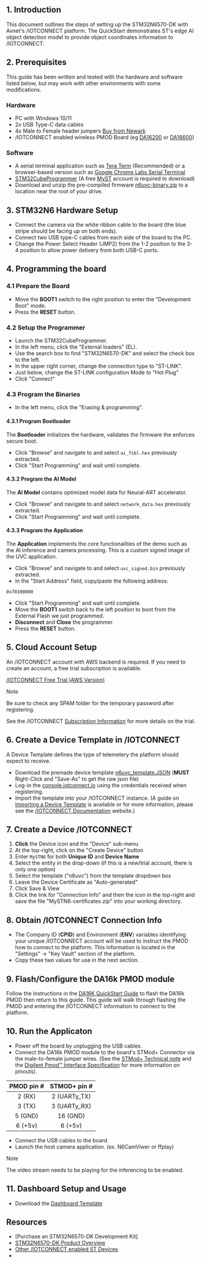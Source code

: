 ## 1. Introduction
This document outlines the steps of setting up the STM32N6570-DK with Avnet's /IOTCONNECT platform.  The QuickStart demonstrates ST's edge AI object detection model to 
provide object coordinates information to /IOTCONNECT.

## 2. Prerequisites
This guide has been written and tested with the hardware and software listed below, but may work with other environments with some modifications.

### Hardware
* PC with Windows 10/11
* 2x USB Type-C data cables
* 4x Male to Female header jumpers [Buy from Newark](https://www.newark.com/multicomp-pro/mp006283/jumper-wire-kit-male-to-female/dp/15AJ6557)
* /IOTCONNECT enabled wireless PMOD Board (eg [DA16200](https://www.avnet.com/shop/us/products/renesas-electronics/us159-da16200mevz-3074457345649323747) or [DA16600](https://www.avnet.com/shop/us/products/renesas-electronics/us159-da16600evz-3074457345649323748))

### Software
* A serial terminal application such as [Tera Term](https://sourceforge.net/projects/tera-term/) (Recommended) or a browser-based version such as [Google Chrome Labs Serial Terminal](https://googlechromelabs.github.io/serial-terminal/)
* [STM32CubeProgrammer](https://www.st.com/en/development-tools/stm32cubeprog.html) (A free [MyST](https://my.st.com/cas/login) account is required to download)
* Download and unzip the pre-compiled firmware [n6uvc-binary.zip](https://downloads.iotconnect.io/partners/st/demos/uvc/n6uvc-binary.zip) to a location near the root of your drive.

## 3. STM32N6 Hardware Setup
* Connect the camera via the white ribbon cable to the board (the blue stripe should be facing up on both ends).
* Connect two USB type-C cables from each side of the board to the PC.
* Change the Power Select Header (JMP2) from the 1-2 position to the 3-4 position to allow power delivery from both USB-C ports.

## 4. Programming the board
### 4.1 Prepare the Board
* Move the **BOOT1** switch to the right position to enter the "Development Boot" mode.
* Press the **RESET** button.

### 4.2 Setup the Programmer
* Launch the STM32CubeProgrammer.
* In the left menu, click the "External loaders" (EL).
* Use the search box to find "STM32N6570-DK" and select the check box to the left.
* In the upper right corner, change the connection type to "ST-LINK".
* Just below, change the ST-LINK configuration Mode to "Hot Plug"
* Click "Connect"

### 4.3 Program the Binaries
* In the left menu, click the "Erasing & programming".
#### 4.3.1 Program Bootloader
The **Bootloader** initializes the hardware, validates the firmware the enforces secure boot.
* Click "Browse" and navigate to and select `ai_fsbl.hex` previously extracted.
* Click "Start Programming" and wait until complete.
#### 4.3.2 Program the AI Model
The **AI Model** contains optimized model data for Neural-ART accelerator.
* Click "Browse" and navigate to and select `network_data.hex` previously extracted.
* Click "Start Programming" and wait until complete.
#### 4.3.3 Program the Application
The **Application** implements the core functionalities of the demo such as the AI inference and camera processing.  This is a custom signed image of the UVC application.
* Click "Browse" and navigate to and select `uvc_signed.bin` previously extracted.
* In the "Start Address" field, copy/paste the following address:
```
0x70100000
```
* Click "Start Programming" and wait until complete.
* Move the **BOOT1** switch back to the left position to boot from the External Flash we just programmed.
* **Disconnect** and **Close** the programmer.
* Press the **RESET** button.

## 5. Cloud Account Setup
An /IOTCONNECT account with AWS backend is required.  If you need to create an account, a free trial subscription is available.

[/IOTCONNECT Free Trial (AWS Version)](https://subscription.iotconnect.io/subscribe?cloud=aws)

> [!NOTE]
> Be sure to check any SPAM folder for the temporary password after registering.

See the /IOTCONNECT [Subscription Information](https://github.com/avnet-iotconnect/avnet-iotconnect.github.io/blob/main/documentation/iotconnect/subscription/subscription.md) for more details on the trial.

## 6. Create a Device Template in /IOTCONNECT
A Device Template defines the type of telemetery the platform should expect to receive.
* Download the premade device template [n6uvc_template.JSON](n6uvc_template.JSON?raw=1) (**MUST** Right-Click and "Save-As" to get the raw json file)
* Log-in the [console.iotconnect.io](https://console.iotconnect.io/login) using the credentials received when registering. 
* Import the template into your /IOTCONNECT instance. (A guide on [Importing a Device Template](https://github.com/avnet-iotconnect/avnet-iotconnect.github.io/blob/main/documentation/iotconnect/import_device_template.md) is available or for more information, please see the [/IOTCONNECT Documentation](https://docs.iotconnect.io/iotconnect/) website.)

## 7. Create a Device /IOTCONNECT
1.  **Click** the Device icon and the "Device" sub-menu
2. At the top-right, click on the "Create Device" button
3. Enter `MySTN6` for both **Unique ID** and **Device Name**
4. Select the entity in the drop-down (if this is a new/trial account, there is only one option)
5. Select the template ("n6uvc") from the template dropdown box
6. Leave the Device Certificate as "Auto-generated"
7. Click Save & View
9. Click the link for "Connection Info" and then the icon in the top-right and save the file "MySTN6-certificates.zip" into your working directory.

## 8. Obtain /IOTCONNECT Connection Info
* The Company ID (**CPID**) and Environment (**ENV**) variables identifying your unique /IOTCONNECT account will be used to instruct the PMOD how to connect to the platform. This information is located in the "Settings" -> "Key Vault" section of the platform.
* Copy these two values for use in the next section.
  
## 9. Flash/Configure the DA16k PMOD module
Follow the instructions in the [DA16K QuickStart Guide](https://github.com/avnet-iotconnect/iotc-dialog-da16k-sdk/blob/main/doc/QUICKSTART.md) to flash the DA16k PMOD then return to this guide.  This guide will walk through flashing the PMOD and entering the /IOTCONNECT information to connect to the platform.


## 10. Run the Applicaton
* Power off the board by unplugging the USB cables.
* Connect the DA16k PMOD module to the board's STMod+ Connector via the male-to-female jumper wires. (See the [STMod+ Technical note](https://www.st.com/resource/en/technical_note/tn1238-stmod-interface-specification-stmicroelectronics.pdf) and the [Digilent Pmod™ Interface Specification](https://digilent.com/reference/_media/reference/pmod/pmod-interface-specification-1_2_0.pdf) for more information on pinouts).

| PMOD pin # | STMOD+ pin # |             
|:----------:|:------------:| 
|   2 (RX)   | 2 (UARTy_TX) | 
|   3 (TX)   | 3 (UARTy_RX) | 
|  5 (GND)   |   16 (GND)   |
|  6 (+5v)   |   6 (+5v)    |

* Connect the USB cables to the board.
* Launch the host camera application. (ex. N6CamViwer or ffplay)

> [!NOTE]
> The video stream needs to be playing for the inferencing to be enabled.

## 11. Dashboard Setup and Usage
* Download the [Dashboard Template](TBD)

## Resources
* [Purchase an STM32N6570-DK Development Kit]
* [STM32N6570-DK Product Overview](https://www.st.com/en/evaluation-tools/stm32n6570-dk.html)
* [Other /IOTCONNECT enabled ST Devices](https://www.avnet.com/iotconnect/st)
* 